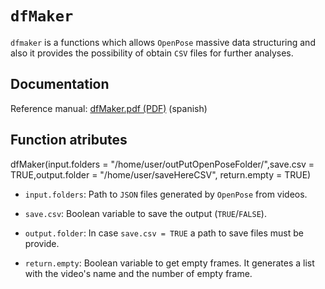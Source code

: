 # `dfMaker`

`dfmaker` is a functions which allows `OpenPose` massive data structuring and also it provides the possibility of obtain `CSV` files for further analyses.

## Documentation

Reference manual: [dfMaker.pdf (PDF)](docs/dfMaker.pdf) (spanish)

## Function atributes

dfMaker(input.folders = "/home/user/outPutOpenPoseFolder/",save.csv = TRUE,output.folder = "/home/user/saveHereCSV", return.empty = TRUE)

-   `input.folders`: Path to `JSON` files generated by `OpenPose` from videos.

-   `save.csv`: Boolean variable to save the output (`TRUE`/`FALSE`).

-   `output.folder`: In case `save.csv = TRUE` a path to save files must be provide.

-   `return.empty`: Boolean variable to get empty frames. It generates a list with the video's name and the number of empty frame.

